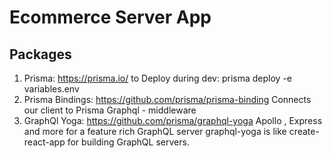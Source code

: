 # Ecommerce Server App

## Packages

1. Prisma: https://prisma.io/
   to Deploy during dev: prisma deploy -e variables.env
2. Prisma Bindings: https://github.com/prisma/prisma-binding
   Connects our client to Prisma Graphql - middleware  
3. GraphQl Yoga: https://github.com/prisma/graphql-yoga
   Apollo , Express and more  for a feature rich GraphQL server
   graphql-yoga is like create-react-app for building GraphQL servers. 